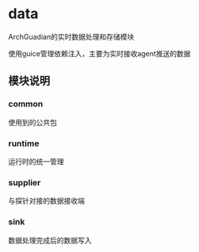 # data

ArchGuadian的实时数据处理和存储模块

使用guice管理依赖注入，主要为实时接收agent推送的数据
## 模块说明

### common
使用到的公共包

### runtime
运行时的统一管理

### supplier
与探针对接的数据接收端

### sink
数据处理完成后的数据写入
